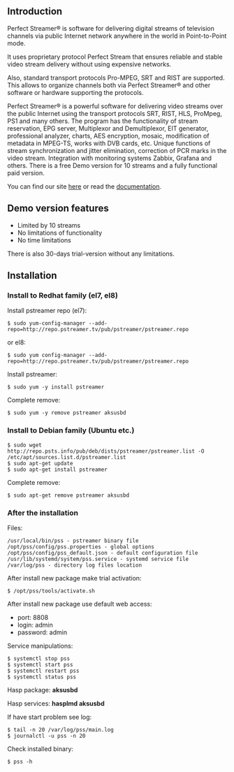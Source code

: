 ## Introduction
Perfect Streamer® is software for delivering digital streams of television channels via public Internet network anywhere in the world in Point-to-Point mode.

It uses proprietary protocol Perfect Stream that ensures reliable and stable video stream delivery without using expensive networks.

Also, standard transport protocols Pro-MPEG, SRT and RIST are supported. This allows to organize channels both via Perfect Streamer® and other software or hardware supporting the protocols.

Perfect Streamer® is a powerful software for delivering video streams over the public Internet using the transport protocols SRT, RIST, HLS, ProMpeg, PS1 and many others. 
The program has the functionality of stream reservation, EPG server, Multiplexor and Demultiplexor, EIT generator, professional analyzer, charts, AES encryption, mosaic, modification of metadata in MPEG-TS, works with DVB cards, etc. Unique functions of stream synchronization and jitter elimination, correction of PCR marks in the video stream. Integration with monitoring systems Zabbix, Grafana and others. There is a free Demo version for 10 streams and a fully functional paid version.

You can find our site [here](https://pstreamer.tv) or read the [documentation](http://doc.pstreamer.tv/en/index.html).

## Demo version features
- Limited by 10 streams
- No limitations of functionality
- No time limitations

There is also 30-days trial-version without any limitations.

## Installation

### Install to Redhat family  (el7, el8)

Install pstreamer repo (el7):
```
$ sudo yum-config-manager --add-repo=http://repo.pstreamer.tv/pub/pstreamer/pstreamer.repo
```
or el8:
```
$ sudo yum config-manager --add-repo=http://repo.pstreamer.tv/pub/pstreamer/pstreamer.repo
```

Install pstreamer:
```
$ sudo yum -y install pstreamer
```

Complete remove:
```
$ sudo yum -y remove pstreamer aksusbd
```

### Install to Debian family (Ubuntu etc.)

```
$ sudo wget http://repo.psts.info/pub/deb/dists/pstreamer/pstreamer.list -O /etc/apt/sources.list.d/pstreamer.list     
$ sudo apt-get update
$ sudo apt-get install pstreamer
```
Complete remove:
```
$ sudo apt-get remove pstreamer aksusbd
```
### After the installation

Files:
```
/usr/local/bin/pss - pstreamer binary file
/opt/pss/config/pss.properties - global options
/opt/pss/config/pss_default.json - default configuration file
/usr/lib/systemd/system/pss.service - systemd service file
/var/log/pss - directory log files location
```
After install new package make trial activation:
```
$ /opt/pss/tools/activate.sh
```
After install new package use default web access:
* port: 8808
* login: admin
* password: admin

Service manipulations:
```
$ systemctl stop pss
$ systemctl start pss
$ systemctl restart pss
$ systemctl status pss
```

Hasp package: **aksusbd**

Hasp services: **hasplmd aksusbd**

If have start problem see log:
```
$ tail -n 20 /var/log/pss/main.log
$ journalctl -u pss -n 20
```
Check installed binary:
```
$ pss -h
```

